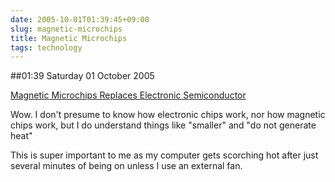 ```yaml
---
date: 2005-10-01T01:39:45+09:00
slug: magnetic-microchips
title: Magnetic Microchips
tags: technology
---
```


##01:39 Saturday 01 October 2005

[Magnetic Microchips Replaces Electronic Semiconductor](http://physorg.com/news6826.html)

Wow.   I don't presume to know how electronic chips work, nor how magnetic chips work, but I do understand things like "smaller" and "do not generate heat"

This is super important to me as my computer gets scorching hot after just several minutes of being on unless I use an external fan.

